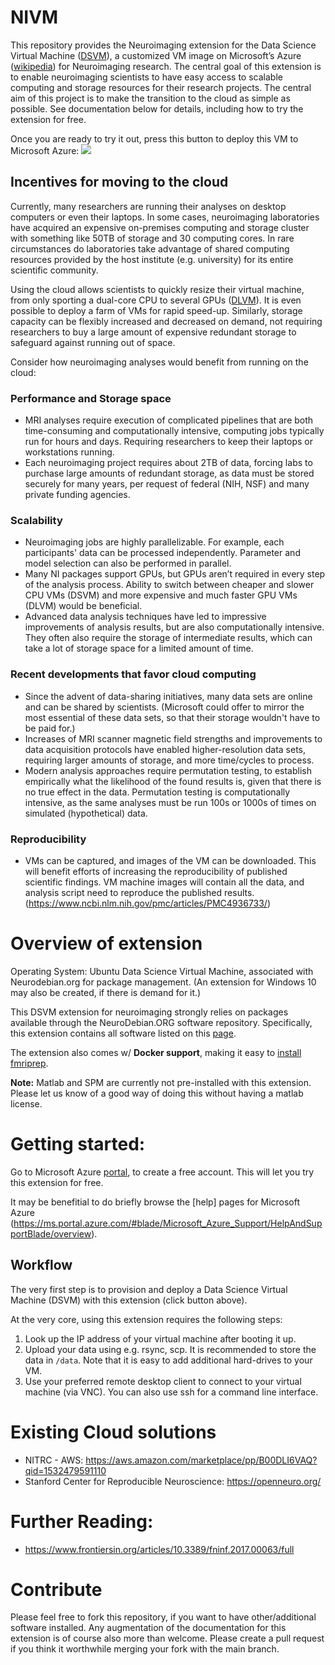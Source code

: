 # NIVM

This repository provides the Neuroimaging extension for the Data Science Virtual Machine ([DSVM](https://azure.microsoft.com/en-us/services/virtual-machines/data-science-virtual-machines/)), a customized VM image on Microsoft’s Azure ([wikipedia](https://en.wikipedia.org/wiki/Microsoft_Azure)) for Neuroimaging research. The central goal of this extension is to enable neuroimaging scientists to have easy access to scalable computing and storage resources for their research projects. The central aim of this project is to make the transition to the cloud as simple as possible. See documentation below for details, including how to try the extension for free.

Once you are ready to try it out, press this button to deploy this VM to Microsoft Azure: <a href="https://portal.azure.com/#create/Microsoft.Template/uri/https%3A%2F%2Fraw.githubusercontent.com%2Fwmpauli%2FNIVM%2Fmaster%2Fazuredeploy.json" target="_blank"><img src="http://azuredeploy.net/deploybutton.png"/></a>


## Incentives for moving to the cloud

Currently, many researchers are running their analyses on desktop computers or even their laptops. In some cases, neuroimaging laboratories have acquired an expensive on-premises computing and storage cluster with something like 50TB of storage and 30 computing cores. In rare circumstances do laboratories take advantage of shared computing resources provided by the host institute (e.g. university) for its entire scientific community. 

Using the cloud allows scientists to quickly resize their virtual machine, from only sporting a dual-core CPU to several GPUs ([DLVM](https://docs.microsoft.com/en-us/azure/machine-learning/data-science-virtual-machine/deep-learning-dsvm-overview)).  It is even possible to deploy a farm of VMs for rapid speed-up. Similarly, storage capacity can be flexibly increased and decreased on demand, not requiring researchers to buy a large amount of expensive redundant storage to safeguard against running out of space.

Consider how neuroimaging analyses would benefit from running on the cloud:

### Performance and Storage space

- MRI analyses require execution of complicated pipelines that are both time-consuming and computationally intensive, computing jobs typically run for hours and days. Requiring researchers to keep their laptops or workstations running.
- Each neuroimaging project requires about 2TB of data, forcing labs to purchase large amounts of redundant storage, as data must be stored securely for many years, per request of federal (NIH, NSF) and many private funding agencies.


### Scalability
 
- Neuroimaging jobs are highly parallelizable. For example, each participants' data can be processed independently. Parameter and model selection can also be performed in parallel.
- Many NI packages support GPUs, but GPUs aren’t required in every step of the analysis process. Ability to switch between cheaper and slower CPU VMs (DSVM) and more expensive and much faster GPU VMs (DLVM) would be beneficial.
- Advanced data analysis techniques have led to impressive improvements of analysis results, but are also computationally intensive. They often also require the storage of intermediate results, which can take a lot of storage space for a limited amount of time.


### Recent developments that favor cloud computing

- Since the advent of data-sharing initiatives, many data sets are online and can be shared by scientists. (Microsoft could offer to mirror the most essential of these data sets, so that their storage wouldn't have to be paid for.)
- Increases of MRI scanner magnetic field strengths and improvements to data acquisition protocols have enabled higher-resolution data sets, requiring larger amounts of storage, and more time/cycles to process.
- Modern analysis approaches require permutation testing, to establish empirically what the likelihood of the found results is, given that there is no true effect in the data. Permutation testing is computationally intensive, as the same analyses must be run 100s or 1000s of times on simulated (hypothetical) data.


### Reproducibility

- VMs can be captured, and images of the VM can be downloaded. This will benefit efforts of increasing the reproducibility of published scientific findings. VM machine images will contain all the data, and analysis script need to reproduce the published results. (https://www.ncbi.nlm.nih.gov/pmc/articles/PMC4936733/)


# Overview of extension

Operating System: Ubuntu Data Science Virtual Machine, associated with Neurodebian.org for package management. (An extension for Windows 10 may also be created, if there is demand for it.)
 
This DSVM extension for neuroimaging strongly relies on packages available through the NeuroDebian.ORG software repository. Specifically, this extension contains all software listed on this [page](http://neuro.debian.net/pkglists/toc_pkgs_for_field_mri.html#toc-pkgs-for-field-mri). 

The extension also comes w/ **Docker support**, making it easy to [install fmriprep](https://fmriprep.readthedocs.io/en/latest/installation.html). 

**Note:** Matlab and SPM are currently not pre-installed with this extension.  Please let us know of a good way of doing this without having a matlab license.


# Getting started: 

Go to Microsoft Azure [portal](http://portal.azure.com), to create a free account. This will let you try this extension for free. 

It may be benefitial to do briefly browse the [help] pages for Microsoft Azure (https://ms.portal.azure.com/#blade/Microsoft_Azure_Support/HelpAndSupportBlade/overview).

## Workflow

The very first step is to provision and deploy a Data Science Virtual Machine (DSVM) with this extension (click button above).
 
At the very core, using this extension requires the following steps:
1. Look up the IP address of your virtual machine after booting it up.
2. Upload your data using e.g. rsync, scp. It is recommended to store the data in `/data`. Note that it is easy to add additional hard-drives to your VM.
3. Use your preferred remote desktop client to connect to your virtual machine (via VNC). You can also use ssh for a command line interface.

# Existing Cloud solutions 

- NITRC - AWS: https://aws.amazon.com/marketplace/pp/B00DLI6VAQ?qid=1532479591110
- Stanford Center for Reproducible Neuroscience: https://openneuro.org/

# Further Reading:

- https://www.frontiersin.org/articles/10.3389/fninf.2017.00063/full

# Contribute

Please feel free to fork this repository, if you want to have other/additional software installed. Any augmentation of the documentation for this extension is of course also more than welcome. Please create a pull request if you think it worthwhile merging your fork with the main branch.
